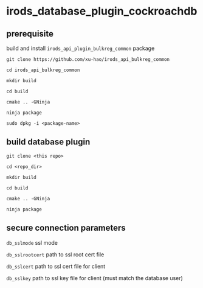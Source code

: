 # irods_database_plugin_cockroachdb

## prerequisite

build and install `irods_api_plugin_bulkreg_common` package

```
git clone https://github.com/xu-hao/irods_api_bulkreg_common
```

```
cd irods_api_bulkreg_common
```

```
mkdir build
```

```
cd build
```

```
cmake .. -GNinja
```

```
ninja package
```

```
sudo dpkg -i <package-name>
```

## build database plugin ##

```
git clone <this repo>
```

```
cd <repo_dir>
```

```
mkdir build
```

```
cd build
```

```
cmake .. -GNinja
```

```
ninja package
```

## secure connection parameters

`db_sslmode` ssl mode 

`db_sslrootcert` path to ssl root cert file 

`db_sslcert` path to ssl cert file for client

`db_sslkey` path to ssl key file for client (must match the database user)
